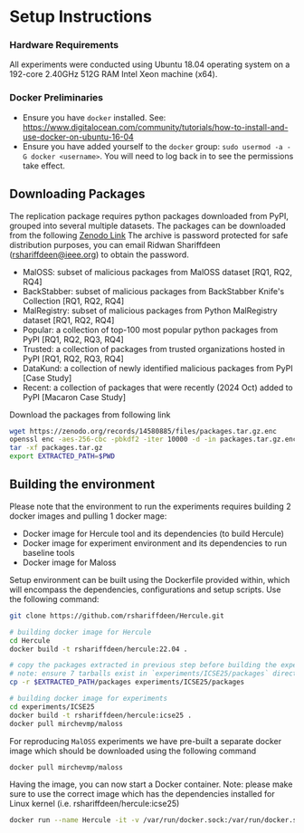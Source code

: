 # Setup Instructions
### Hardware Requirements
All experiments were conducted using Ubuntu 18.04 operating system on a 192-core 2.40GHz 512G RAM Intel Xeon
machine (x64).


### Docker Preliminaries
* Ensure you have `docker` installed.
  See: https://www.digitalocean.com/community/tutorials/how-to-install-and-use-docker-on-ubuntu-16-04
* Ensure you have added yourself to the `docker` group: `sudo usermod -a -G
  docker <username>`. You will need to log back in to see the permissions take effect.

## Downloading Packages
The replication package requires python packages downloaded from PyPI, grouped into several
multiple datasets. The packages can be downloaded from the following [Zenodo Link](https://zenodo.org/records/14580885)
The archive is password protected for safe distribution purposes, you can email Ridwan Shariffdeen (rshariffdeen@ieee.org) to obtain the password.

* MalOSS: subset of malicious packages from MalOSS dataset [RQ1, RQ2, RQ4]
* BackStabber: subset of malicious packages from BackStabber Knife's Collection [RQ1, RQ2, RQ4]
* MalRegistry: subset of malicious packages from Python MalRegistry dataset [RQ1, RQ2, RQ4]
* Popular: a collection of top-100 most popular python packages from PyPI [RQ1, RQ2, RQ3, RQ4]
* Trusted: a collection of packages from trusted organizations hosted in PyPI [RQ1, RQ2, RQ3, RQ4]
* DataKund: a collection of newly identified malicious packages from PyPI [Case Study]
* Recent: a collection of packages that were recently (2024 Oct) added to PyPI [Macaron Case Study]

Download the packages from following link
```bash
wget https://zenodo.org/records/14580885/files/packages.tar.gz.enc
openssl enc -aes-256-cbc -pbkdf2 -iter 10000 -d -in packages.tar.gz.enc -out packages.tar.gz
tar -xf packages.tar.gz
export EXTRACTED_PATH=$PWD
```


## Building the environment
Please note that the environment to run the experiments requires building 2 docker images and pulling 1 docker mage:
* Docker image for Hercule tool and its dependencies (to build Hercule)
* Docker image for experiment environment and its dependencies to run baseline tools
* Docker image for Maloss

Setup environment can be built using the Dockerfile provided within, which will encompass the dependencies, configurations
and setup scripts. Use the following command:

```bash
git clone https://github.com/rshariffdeen/Hercule.git

# building docker image for Hercule
cd Hercule
docker build -t rshariffdeen/hercule:22.04 .

# copy the packages extracted in previous step before building the experiment image
# note: ensure 7 tarballs exist in `experiments/ICSE25/packages` directory
cp -r $EXTRACTED_PATH/packages experiments/ICSE25/packages

# building docker image for experiments
cd experiments/ICSE25
docker build -t rshariffdeen/hercule:icse25 .
docker pull mirchevmp/maloss
```

For reproducing `MalOSS` experiments we have pre-built a separate docker image which should be downloaded using the following command
```bash
docker pull mirchevmp/maloss
```

Having the image, you can now start a Docker container. 
Note: please make sure to use the correct image which has the dependencies installed for Linux kernel (i.e. rshariffdeen/hercule:icse25)

[comment]: <> (We recommend linking the container to folders in the filesystem,)
[comment]: <> (so that it is possible to check the logs and generated outputs also outside of the Docker container. )

```bash
docker run --name Hercule -it -v /var/run/docker.sock:/var/run/docker.sock rshariffdeen/hercule:icse25 bash
```

